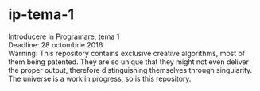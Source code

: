 # ip-tema-1
Introducere in Programare, tema 1 </br>
Deadline: 28 octombrie 2016 </br>
Warning: This repository contains exclusive creative algorithms, most of them being patented. They are so unique that they might not even deliver the proper output, therefore distinguishing themselves through singularity. The universe is a work in progress, so is this repository.
